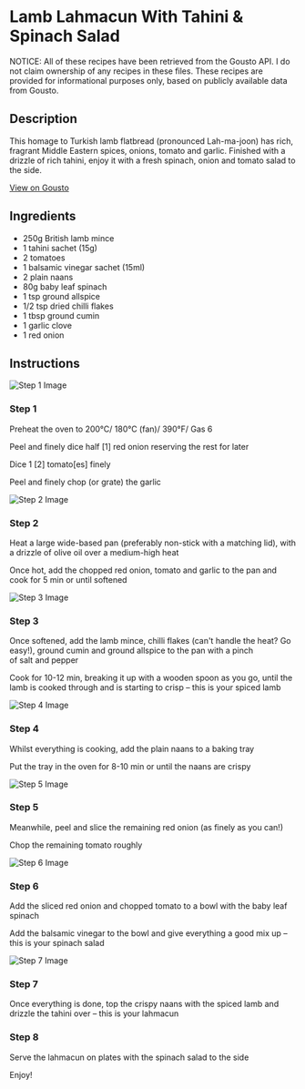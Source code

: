 # Lamb Lahmacun With Tahini & Spinach Salad

NOTICE: All of these recipes have been retrieved from the Gousto API. I do not claim ownership of any recipes in these files. These recipes are provided for informational purposes only, based on publicly available data from Gousto.

## Description

This homage to Turkish lamb flatbread (pronounced Lah-ma-joon) has rich, fragrant Middle Eastern spices, onions, tomato and garlic. Finished with a drizzle of rich tahini, enjoy it with a fresh spinach, onion and tomato salad to the side. 

[View on Gousto](https://www.gousto.co.uk/recipes/cookbook/lamb-lahmacun-with-tahini-spinach-salad)

## Ingredients

- 250g British lamb mince
- 1 tahini sachet (15g)
- 2 tomatoes
- 1 balsamic vinegar sachet (15ml)
- 2 plain naans
- 80g baby leaf spinach
- 1 tsp ground allspice
- 1/2 tsp dried chilli flakes
- 1 tbsp ground cumin
- 1 garlic clove
- 1 red onion

## Instructions

![Step 1 Image](https://production-media.gousto.co.uk/cms/recipe-step-image/RC2408Step-1-x200.jpg)

### Step 1

Preheat the oven to 200°C/ 180°C (fan)/ 390°F/ Gas 6


Peel and finely dice half <span class="text-danger">[1] </span>red onion reserving the rest for later


Dice 1 <span class="text-danger">[2]</span> tomato<span class="text-danger">[es]</span> finely


Peel and finely chop (or grate) the garlic

![Step 2 Image](https://production-media.gousto.co.uk/cms/recipe-step-image/RC2408Step-2-x200.jpg)

### Step 2

Heat a large wide-based pan (preferably non-stick with a matching <span class="text-highlight">lid),</span> with a drizzle of olive oil over a medium-high heat


Once hot, add the chopped red onion, tomato and garlic to the pan and cook for 5 min or until softened

![Step 3 Image](https://production-media.gousto.co.uk/cms/recipe-step-image/RC2408Step-3-x200.jpg)

### Step 3

Once softened, add the lamb mince, chilli flakes (can't handle the heat? Go easy!), ground cumin and ground allspice to the pan with a pinch of salt and pepper 


Cook for 10-12 min, breaking it up with a wooden spoon as you go, until the lamb is cooked through and is starting to crisp – this is your spiced lamb

![Step 4 Image](https://production-media.gousto.co.uk/cms/recipe-step-image/RC2408Step-4-x200.jpg)

### Step 4

Whilst everything is cooking, add the plain naans to a baking tray


Put the tray in the oven for 8-10 min or until the naans are crispy

![Step 5 Image](https://production-media.gousto.co.uk/cms/recipe-step-image/RC2408Step-5-x200.jpg)

### Step 5

Meanwhile, peel and slice the <span class="text-highlight">remaining</span> red onion (as finely as you can!)


Chop the remaining tomato roughly

![Step 6 Image](https://production-media.gousto.co.uk/cms/recipe-step-image/RC2408Step-6-x200.jpg)

### Step 6

Add the sliced red onion and chopped tomato to a bowl with the baby leaf spinach


Add the balsamic vinegar to the bowl and give everything a good mix up – this is your spinach salad

![Step 7 Image](https://production-media.gousto.co.uk/cms/recipe-step-image/RC2408Step-7-x200.jpg)

### Step 7

Once everything is done, top the crispy naans with the spiced lamb and drizzle the tahini over – this is your lahmacun

### Step 8

Serve the lahmacun on plates with the spinach salad to the side


Enjoy!

